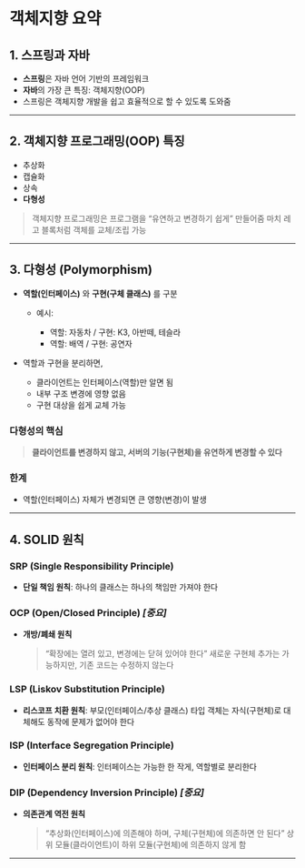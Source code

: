 # 객체지향 요약

## 1. 스프링과 자바

* **스프링**은 자바 언어 기반의 프레임워크
* **자바**의 가장 큰 특징: 객체지향(OOP)
* 스프링은 객체지향 개발을 쉽고 효율적으로 할 수 있도록 도와줌

---

## 2. 객체지향 프로그래밍(OOP) 특징

* 추상화
* 캡슐화
* 상속
* **다형성** 

> 객체지향 프로그래밍은 프로그램을 “유연하고 변경하기 쉽게” 만들어줌
> 마치 레고 블록처럼 객체를 교체/조립 가능

---

## 3. 다형성 (Polymorphism)

* **역할(인터페이스)** 와 **구현(구체 클래스)** 를 구분

    * 예시:

        * 역할: 자동차 / 구현: K3, 아반떼, 테슬라
        * 역할: 배역 / 구현: 공연자
* 역할과 구현을 분리하면,

    * 클라이언트는 인터페이스(역할)만 알면 됨
    * 내부 구조 변경에 영향 없음
    * 구현 대상을 쉽게 교체 가능

### 다형성의 핵심

> **클라이언트를 변경하지 않고, 서버의 기능(구현체)을 유연하게 변경할 수 있다**

### 한계

* 역할(인터페이스) 자체가 변경되면 큰 영향(변경)이 발생

---

## 4. SOLID 원칙

### SRP (Single Responsibility Principle)

* **단일 책임 원칙**: 하나의 클래스는 하나의 책임만 가져야 한다

### OCP (Open/Closed Principle) *\[중요]*

* **개방/폐쇄 원칙**

  > “확장에는 열려 있고, 변경에는 닫혀 있어야 한다”
  > 새로운 구현체 추가는 가능하지만, 기존 코드는 수정하지 않는다

### LSP (Liskov Substitution Principle)

* **리스코프 치환 원칙**: 부모(인터페이스/추상 클래스) 타입 객체는 자식(구현체)로 대체해도 동작에 문제가 없어야 한다

### ISP (Interface Segregation Principle)

* **인터페이스 분리 원칙**: 인터페이스는 가능한 한 작게, 역할별로 분리한다

### DIP (Dependency Inversion Principle) *\[중요]*

* **의존관계 역전 원칙**

  > “추상화(인터페이스)에 의존해야 하며, 구체(구현체)에 의존하면 안 된다”
  > 상위 모듈(클라이언트)이 하위 모듈(구현체)에 의존하지 않게 함

---
